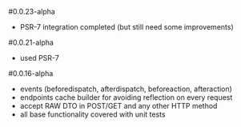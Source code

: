 #0.0.23-alpha
- PSR-7 integration completed (but still need some improvements)

#0.0.21-alpha
- used PSR-7 

#0.0.16-alpha
- events (beforedispatch, afterdispatch, beforeaction, afteraction)
- endpoints cache builder for avoiding reflection on every request 
- accept RAW DTO in POST/GET and any other HTTP method
- all base functionality covered with unit tests